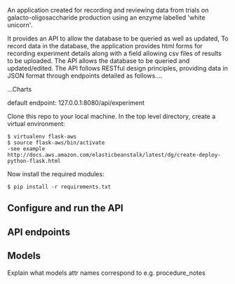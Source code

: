 An application created for recording and reviewing data from trials on galacto-oligosaccharide production using an enzyme labelled 'white unicorn'.

It provides an API to allow the database to be queried as well as updated, To record data in the database, the application provides html forms for recording experiment details along with a field allowing csv files of results to be uploaded. The API allows the database to be queried and updated/edited. The API follows RESTful design principles, providing data in JSON format through endpoints detailed as follows....

...Charts

default endpoint: 127.0.0.1:8080/api/experiment

Clone this repo to your local machine. In the top level directory, create a virtual environment:

    $ virtualenv flask-aws
    $ source flask-aws/bin/activate
    -see example http://docs.aws.amazon.com/elasticbeanstalk/latest/dg/create-deploy-python-flask.html

Now install the required modules:
 
    $ pip install -r requirements.txt
    
    
Configure and run the API
--------------------------


API endpoints
-------------


Models
------
Explain what models attr names correspond to e.g. procedure_notes
